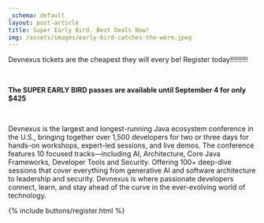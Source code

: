 ```yaml
---
_schema: default
layout: post-article
title: Super Early Bird. Best Deals Now!
img: /assets/images/early-bird-catches-the-worm.jpeg
---
```

Devnexus tickets are the cheapest they will every be! Register today!!!!!!!!!

&nbsp;

**The SUPER EARLY BIRD passes are available until September 4 for only $425**

&nbsp;

Devnexus is the largest and longest-running Java ecosystem conference in the U.S., bringing together over 1,500 developers for two or three days for hands-on workshops, expert-led sessions, and live demos. The conference features 10 focused tracks—including AI, Architecture, Core Java Frameworks, Developer Tools and Security. Offering 100+ deep-dive sessions that cover everything from generative AI and software architecture to leadership and security. Devnexus is where passionate developers connect, learn, and stay ahead of the curve in the ever-evolving world of technology.


<div class="pull-right md:mt-6 my-3"> {% include buttons/register.html %} </div>